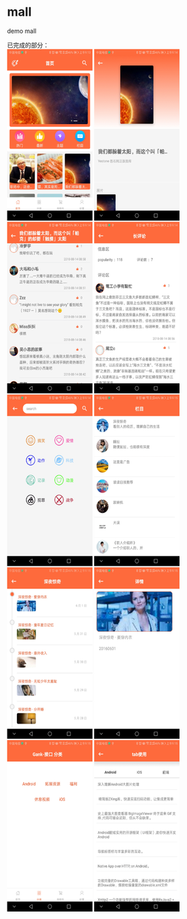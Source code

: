 # mall
demo mall

已完成的部分：<br />
<img  src="https://github.com/wanwantang0220/mall/blob/master/images/1.jpg" width="200" height="400"/> 
<img  src="https://github.com/wanwantang0220/mall/blob/master/images/2.jpg" width="200" height="400" />
<img  src="https://github.com/wanwantang0220/mall/blob/master/images/3.jpg" width="200" height="400" /> 
<img  src="https://github.com/wanwantang0220/mall/blob/master/images/4.jpg" width="200" height="400"/> <br />
<img  src="https://github.com/wanwantang0220/mall/blob/master/images/5.jpg" width="200" height="400"/> 
<img  src="https://github.com/wanwantang0220/mall/blob/master/images/6.jpg" width="200" height="400"/> 
<img  src="https://github.com/wanwantang0220/mall/blob/master/images/7.jpg" width="200" height="400"/> 
<img  src="https://github.com/wanwantang0220/mall/blob/master/images/8.jpg" width="200" height="400"/> <br />
<img  src="https://github.com/wanwantang0220/mall/blob/master/images/9.jpg" width="200" height="400"/> 
<img  src="https://github.com/wanwantang0220/mall/blob/master/images/10.jpg" width="200" height="400"/> <br />

